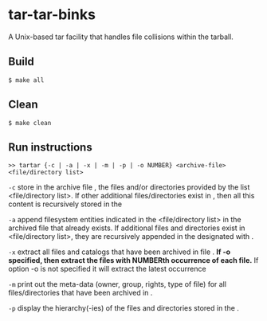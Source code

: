 # tar-tar-binks
A Unix-based tar facility that handles file collisions within the tarball.

## Build
```shell
$ make all
```

## Clean
```shell
$ make clean
```

## Run instructions
```
>> tartar {-c | -a | -x | -m | -p | -o NUMBER} <archive-file> <file/directory list>
```

`-c` store in the archive file <archive-file>, the files and/or directories provided by the list <file/directory list>.
If other additional files/directories exist in <directory list>, then all this content is recursively stored in the <archive-file>

`-a` append filesystem entities indicated in the <file/directory list> in the archived file <archive-file> that already
exists. If additional files and directories exist in <file/directory list>, they are recursively appended in the
designated with <archive-file>.

`-x` extract all files and catalogs that have been archived in file <archive-file>. **If -o specified, then extract the files
with NUMBERth occurrence of each file.** If option -o is not specified it will extract the latest occurrence

`-m` print out the meta-data (owner, group, rights, type of file) for all files/directories that have been archived in <archive-file>.

`-p` display the hierarchy(-ies) of the files and directories stored in the <archive-file>.
